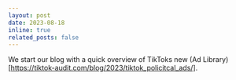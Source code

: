```yaml
---
layout: post
date: 2023-08-18
inline: true
related_posts: false
---
```


We start our blog with a quick overview of TikToks new (Ad Library)[https://tiktok-audit.com/blog/2023/tiktok_policitcal_ads/].